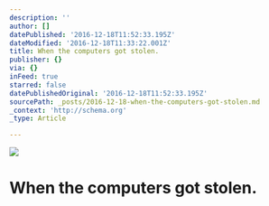 ```yaml
---
description: ''
author: []
datePublished: '2016-12-18T11:52:33.195Z'
dateModified: '2016-12-18T11:33:22.001Z'
title: When the computers got stolen.
publisher: {}
via: {}
inFeed: true
starred: false
datePublishedOriginal: '2016-12-18T11:52:33.195Z'
sourcePath: _posts/2016-12-18-when-the-computers-got-stolen.md
_context: 'http://schema.org'
_type: Article

---
```

![](https://the-grid-user-content.s3-us-west-2.amazonaws.com/1112ba08-c611-4a89-bd57-15ecb982545d.jpg)

# When the computers got stolen.
